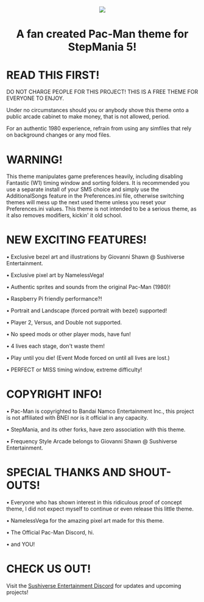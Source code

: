 <h1 align="center">
<img src="https://github.com/user-attachments/assets/9a8f7453-f6ea-4b19-bfe9-d8353392b8d4">
</h1>
<h1 align="center">
A fan created Pac-Man theme for StepMania 5!
</h1>

# READ THIS FIRST!
DO NOT CHARGE PEOPLE FOR THIS PROJECT! THIS IS A FREE THEME FOR EVERYONE TO ENJOY.

Under no circumstances should you or anybody shove this theme onto a public arcade cabinet to make money, that is not allowed, period.

For an authentic 1980 experience, refrain from using any simfiles that rely on background changes or any mod files.
# WARNING!
This theme manipulates game preferences heavily, including disabling Fantastic (W1) timing window and sorting folders. It is recommended you use a separate install of your SM5 choice and simply use the AdditionalSongs feature in the Preferences.ini file, otherwise switching themes will mess up the next used theme unless you reset your Preferences.ini values. This theme is not intended to be a serious theme, as it also removes modifiers, kickin' it old school.

# NEW EXCITING FEATURES!
• Exclusive bezel art and illustrations by Giovanni Shawn @ Sushiverse Entertainment.

• Exclusive pixel art by NamelessVega!

• Authentic sprites and sounds from the original Pac-Man (1980)!

• Raspberry Pi friendly performance?!

• Portrait and Landscape (forced portrait with bezel) supported!

• Player 2, Versus, and Double not supported.

• No speed mods or other player mods, have fun!

• 4 lives each stage, don't waste them!

• Play until you die! (Event Mode forced on until all lives are lost.)

• PERFECT or MISS timing window, extreme difficulty!
# COPYRIGHT INFO!
• Pac-Man is copyrighted to Bandai Namco Entertainment Inc., this project is not affiliated with BNEI nor is it official in any capacity.

• StepMania, and its other forks, have zero association with this theme.

• Frequency Style Arcade belongs to Giovanni Shawn @ Sushiverse Entertainment.
# SPECIAL THANKS AND SHOUT-OUTS!
• Everyone who has shown interest in this ridiculous proof of concept theme, I did not expect myself to continue or even release this little theme.

• NamelessVega for the amazing pixel art made for this theme.

• The Official Pac-Man Discord, hi.

• and YOU!
# CHECK US OUT!
Visit the [Sushiverse Entertainment Discord](https://discord.gg/Sa7XMWp) for updates and upcoming projects!
